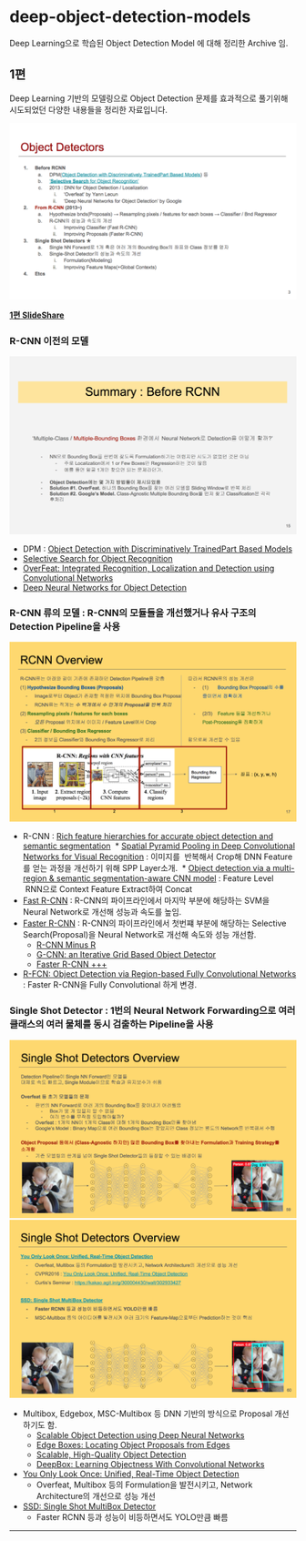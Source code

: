 # deep-object-detection-models
Deep Learning으로 학습된 Object Detection Model 에 대해 정리한 Archive 임.

## 1편

Deep Learning 기반의 모델링으로 Object Detection 문제를 효과적으로 풀기위해 시도되었던 다양한 내용들을 정리한 자료입니다.

![Summary SlideShare #1](/object-detection-1.png?raw=true "Summary")

**[1편 SlideShare](https://www.slideshare.net/IldooKim/deep-object-detectors-1-20166)**


### R-CNN 이전의 모델

![Summary : Before R-CNN](/object-detection-2.png?raw=true "Before R-CNN")

* DPM : [Object Detection with Discriminatively TrainedPart Based Models](http://cs.brown.edu/~pff/papers/lsvm-pami.pdf)
* [Selective Search for Object Recognition](http://cs.brown.edu/~pff/papers/lsvm-pami.pdf)
* [OverFeat: Integrated Recognition, Localization and Detection using Convolutional Networks](https://arxiv.org/abs/1312.6229)
* [Deep Neural Networks for Object Detection](https://pdfs.semanticscholar.org/713f/73ce5c3013d9fb796c21b981dc6629af0bd5.pdf)

### R-CNN 류의 모델 : R-CNN의 모듈들을 개선했거나 유사 구조의 Detection Pipeline을 사용 

![Summary : R-CNN](/object-detection-3.png?raw=true "R-CNN")

* R-CNN : [Rich feature hierarchies for accurate object detection and semantic segmentation](https://arxiv.org/abs/1311.2524)
  * [Spatial Pyramid Pooling in Deep Convolutional Networks for Visual Recognition](https://arxiv.org/abs/1406.4729) : 이미지를 
  반복해서 Crop해 DNN Feature를 얻는 과정을 개선하기 위해 SPP Layer소개.
  * [Object detection via a multi-region & semantic segmentation-aware CNN model](http://arxiv.org/abs/1505.01749) : Feature Level  
  RNN으로 Context Feature Extract하여 Concat
* [Fast R-CNN](https://arxiv.org/abs/1504.08083) : R-CNN의 파이프라인에서 마지막 부분에 해당하는 SVM을 Neural Network로 개선해 성능과 속도를 높임.
* [Faster R-CNN](http://arxiv.org/abs/1506.01497) : R-CNN의 파이프라인에서 첫번쨰 부분에 해당하는 Selective Search(Proposal)을 Neural Network로 개선해 속도와 성능 개선함.
  * [R-CNN Minus R](http://arxiv.org/abs/1506.06981)
  * [G-CNN: an Iterative Grid Based Object Detector](http://arxiv.org/abs/1512.07729)
  * [Faster R-CNN +++](https://arxiv.org/abs/1512.03385)
* [R-FCN: Object Detection via Region-based Fully Convolutional Networks](https://arxiv.org/abs/1605.06409) : Faster R-CNN을 Fully Convolutional 하게 변경.

### Single Shot Detector : 1번의 Neural Network Forwarding으로 여러 클래스의 여러 물체를 동시 검출하는 Pipeline을 사용

![Summary : Single Shot Detector](/object-detection-4.png?raw=true "Single Shot detector 1")
![Summary : Single Shot Detector](/object-detection-5.png?raw=true "Single Shot detector 2")

* Multibox, Edgebox, MSC-Multibox 등 DNN 기반의 방식으로 Proposal 개선하기도 함.
  * [Scalable Object Detection using Deep Neural Networks](https://arxiv.org/abs/1312.2249)
  * [Edge Boxes: Locating Object Proposals from Edges](http://research.microsoft.com/pubs/220569/ZitnickDollarECCV14edgeBoxes.pdf)
  * [Scalable, High-Quality Object Detection](http://arxiv.org/abs/1412.1441)
  * [DeepBox: Learning Objectness With Convolutional Networks](https://github.com/weichengkuo/DeepBox)
* [You Only Look Once: Unified, Real-Time Object Detection](http://arxiv.org/abs/1506.02640)
  * Overfeat, Multibox 등의 Formulation을 발전시키고, Network Architecture의 개선으로 성능 개선
* [SSD: Single Shot MultiBox Detector](http://arxiv.org/abs/1512.02325)
  * Faster RCNN 등과 성능이 비등하면서도 YOLO만큼 빠름

----
